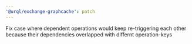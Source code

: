 ```yaml
---
'@urql/exchange-graphcache': patch
---
```


Fix case where dependent operations would keep re-triggering each other because their dependencies overlapped with differnt operation-keys
